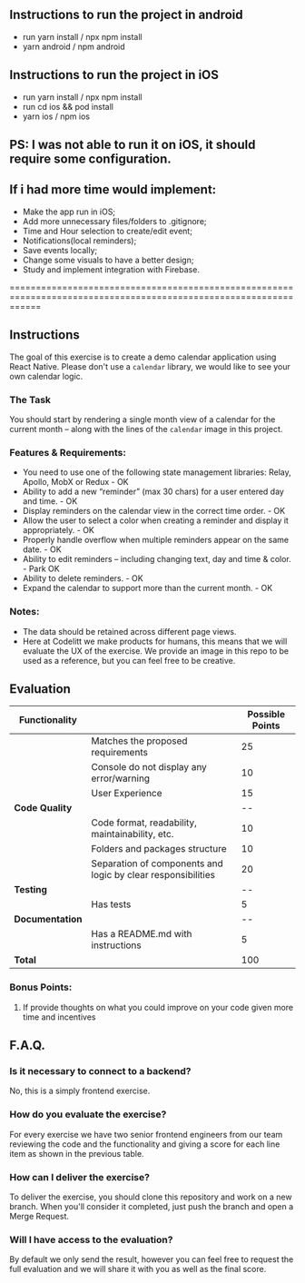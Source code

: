 ## Instructions to run the project in android
* run yarn install / npx npm install
* yarn android / npm android

## Instructions to run the project in iOS
* run yarn install / npx npm install
* run cd ios && pod install
* yarn ios / npm ios

## PS: I was not able to run it on iOS, it should require some configuration.

## If i had more time would implement:
* Make the app run in iOS;
* Add more unnecessary files/folders to .gitignore;
* Time and Hour selection to create/edit event;
* Notifications(local reminders);
* Save events locally;
* Change some visuals to have a better design;
* Study and implement integration with Firebase.

==================================================================================================================
## Instructions

The goal of this exercise is to create a demo calendar application using React Native. Please don't use a `calendar` library, we would like to see your own calendar logic.


### The Task

You should start by rendering a single month view of a calendar for the current month – along with the lines of the `calendar` image in this project.


### Features & Requirements:

* You need to use one of the following state management libraries: Relay, Apollo, MobX or Redux - OK
* Ability to add a new “reminder” (max 30 chars) for a user entered day and time. - OK
* Display reminders on the calendar view in the correct time order. - OK
* Allow the user to select a color when creating a reminder and display it appropriately. - OK
* Properly handle overflow when multiple reminders appear on the same date. - OK
* Ability to edit reminders – including changing text, day and time & color. - Park OK
* Ability to delete reminders. - OK
* Expand the calendar to support more than the current month. - OK

### Notes:

* The data should be retained across different page views.
* Here at Codelitt we make products for humans, this means that we will evaluate the UX of the exercise. We provide an image in this repo to be used as a reference, but you can feel free to be creative.

## Evaluation

| Functionality     |                                                              | Possible Points |
|-------------------|--------------------------------------------------------------|-----------------|
|                   | Matches the proposed requirements                            | 25              |
|                   | Console do not display any error/warning                     | 10              |
|                   | User Experience                                              | 15              |
| **Code Quality**  |                                                              | --              |
|                   | Code format, readability, maintainability, etc.              | 10              |
|                   | Folders and packages structure                               | 10              |
|                   | Separation of components and logic by clear responsibilities | 20              |
| **Testing**       |                                                              | --              |
|                   | Has tests                                                    | 5               |
| **Documentation** |                                                              | --              |
|                   | Has a README.md with instructions                            | 5               |
| **Total**         |                                                              | 100             |

### Bonus Points:
1. If provide thoughts on what you could improve on your code given more time and incentives

## F.A.Q.

### Is it necessary to connect to a backend?
No, this is a simply frontend exercise.

### How do you evaluate the exercise?
For every exercise we have two senior frontend engineers from our team reviewing the code and the functionality and giving a score for each line item as shown in the previous table.

### How can I deliver the exercise?
To deliver the exercise, you should clone this repository and work on a new branch. When you'll consider it completed, just push the branch and open a Merge Request.

### Will I have access to the evaluation?
By default we only send the result, however you can feel free to request the full evaluation and we will share it with you as well as the final score.
